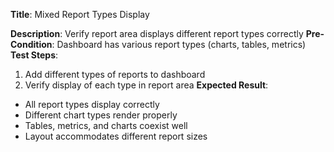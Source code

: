 **Title**: Mixed Report Types Display

**Description**: Verify report area displays different report types correctly
**Pre-Condition**: Dashboard has various report types (charts, tables, metrics)
**Test Steps**:
1. Add different types of reports to dashboard
2. Verify display of each type in report area
**Expected Result**:
- All report types display correctly
- Different chart types render properly
- Tables, metrics, and charts coexist well
- Layout accommodates different report sizes